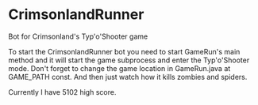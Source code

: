 CrimsonlandRunner
=================

Bot for Crimsonland's Typ'o'Shooter game

To start the CrimsonlandRunner bot you need to start GameRun's main method and it will start the game subprocess and enter the Typ'o'Shooter mode. Don't forget to change the game location in GameRun.java at GAME_PATH const.
And then just watch how it kills zombies and spiders.

Currently I have 5102 high score.
